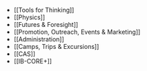 - [[Tools for Thinking]]
- [[Physics]]
- [[Futures & Foresight]]
- [[Promotion, Outreach, Events & Marketing]]
- [[Administration]]
- [[Camps, Trips & Excursions]]
- [[CAS]]
- [[IB-CORE+]]